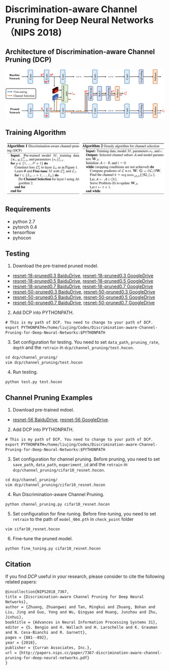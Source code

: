 # Discrimination-aware Channel Pruning for Deep Neural Networks （NIPS 2018)

## Architecture of Discrimination-aware Channel Pruning (DCP)

![Architecture of DCP](./imgs/supervised_pruning_framework_v12.png)

## Training Algorithm

![Algorithm](./imgs/algorithm.png)

## Requirements

* python 2.7
* pytorch 0.4
* tensorflow
* pyhocon

## Testing

1. Download the pre-trained pruned model.
* [resnet-18-pruned0.3 BaiduDrive](https://pan.baidu.com/s/1V-kI0k8KGGEBuC4vukabMA), [resnet-18-pruned0.3 GoogleDrive](https://drive.google.com/open?id=1qWGi8wA60Ism6IhcEHjcYqmWyX5Rg1vK)
* [resnet-18-pruned0.5 BaiduDrive](https://pan.baidu.com/s/1KsHTmKwljbS-Y9C4iOX37w), [resnet-18-pruned0.5 GoogleDrive](https://drive.google.com/open?id=1cmDdi6y9MCEw3OmbDZpQPsnE0mRQIH8W)
* [resnet-18-pruned0.7 BaiduDrive](https://pan.baidu.com/s/1BOEfGxeH_9MGS7TT--h8cQ), [resnet-18-pruned0.7 GoogleDrive](https://drive.google.com/open?id=1jEMginHmPjPEJK9TzuGnGPI4NdFKVKJN)
* [resnet-50-pruned0.3 BaiduDrive](https://pan.baidu.com/s/1u4Vz5910F6ibH_J-wSnfqg), [resnet-50-pruned0.3 GoogleDrive](https://drive.google.com/file/d/185s4qod1ts813rLHwMIciB47KiSTxQrZ/view)
* [resnet-50-pruned0.5 BaiduDrive](https://pan.baidu.com/s/186x0KWe4jzhBqap7oMqbFA), [resnet-50-pruned0.5 GoogleDrive](https://drive.google.com/file/d/1uv8ACOmFzSDRWpW1T1qu5Psu46MB7WUt/view)
* [resnet-50-pruned0.7 BaiduDrive](https://pan.baidu.com/s/1-O0xuzDtPK8iZJDBe_m81g), [resnet-50-pruned0.7 GoogleDrive](https://drive.google.com/open?id=1gdS3IfTCWzF8TcVaUcN_M5ENe_AIOYN3)

2. Add DCP into PYTHONPATH.
```Shell
# This is my path of DCP. You need to change to your path of DCP.
export PYTHONPATH=/home/liujing/Codes/Discrimination-aware-Channel-Pruning-for-Deep-Neural-Networks:$PYTHONPATH
```

3. Set configuration for testing.
You need to set `data_path`, `pruning_rate`, `depth` and the `retrain` in `dcp/channel_pruning/test.hocon`.

```Shell
cd dcp/channel_pruning/
vim dcp/channel_pruning/test.hocon
```

4. Run testing.
```Shell
python test.py test.hocon
```

## Channel Pruning Examples

1. Download pre-trained mdoel.
* [resnet-56 BaiduDrive](https://pan.baidu.com/s/1HFXzHNHFDa57RlVk2W71Aw), [resnet-56 GoogleDrive](https://drive.google.com/open?id=1nCIqcSkFdErtmgNUfwW2RDN6EUlFfTfa).

2. Add DCP into PYTHONPATH.
```Shell
# This is my path of DCP. You need to change to your path of DCP.
export PYTHONPATH=/home/liujing/Codes/Discrimination-aware-Channel-Pruning-for-Deep-Neural-Networks:$PYTHONPATH
```

3. Set configuration for channel pruning.
Before pruning, you need to set `save_path`, `data_path`, `experiment_id` and the `retrain` in `dcp/channel_pruning/cifar10_resnet.hocon`.

```Shell
cd dcp/channel_pruning/
vim dcp/channel_pruning/cifar10_resnet.hocon
```

4. Run Discrimination-aware Channel Pruning.
```Shell
python channel_pruning.py cifar10_resnet.hocon
```

5. Set configuration for fine-tuning.
Before fine-tuning, you need to set `retrain` to the path of `model_004.pth` in `check_point` folder
```Shell
vim cifar10_resnet.hocon
```

6. Fine-tune the pruned model.
```Shell
python fine_tuning.py cifar10_resnet.hocon
```

## Citation
If you find *DCP* useful in your research, please consider to cite the following related papers:
```
@incollection{NIPS2018_7367,
title = {Discrimination-aware Channel Pruning for Deep Neural Networks},
author = {Zhuang, Zhuangwei and Tan, Mingkui and Zhuang, Bohan and Liu, Jing and Guo, Yong and Wu, Qingyao and Huang, Junzhou and Zhu, Jinhui},
booktitle = {Advances in Neural Information Processing Systems 31},
editor = {S. Bengio and H. Wallach and H. Larochelle and K. Grauman and N. Cesa-Bianchi and R. Garnett},
pages = {881--892},
year = {2018},
publisher = {Curran Associates, Inc.},
url = {http://papers.nips.cc/paper/7367-discrimination-aware-channel-pruning-for-deep-neural-networks.pdf}
}

```